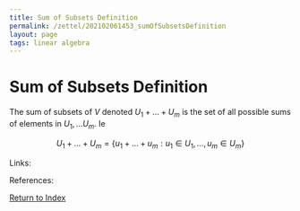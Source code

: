 ```yaml
---
title: Sum of Subsets Definition
permalink: /zettel/202102061453_sumOfSubsetsDefinition
layout: page
tags: linear algebra
---
```

# Sum of Subsets Definition

The sum of subsets of $V$ denoted $U_1 + \ldots + U_m$ is the set of all possible sums of elements in $U_1, \ldots U_m$.
Ie

$$
U_1 + \ldots + U_m = \{ u_1 + \ldots + u_m : u_1 \in U_1, \ldots, u_m \in U_m \}
$$

Links: 

References: 

[Return to Index](index)